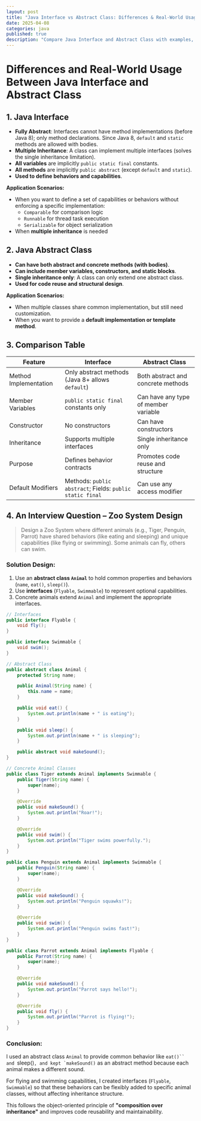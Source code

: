 ```yaml
---
layout: post
title: "Java Interface vs Abstract Class: Differences & Real-World Usage"
date: 2025-04-08
categories: java
published: true
description: "Compare Java Interface and Abstract Class with examples, advantages, and when to use each in real projects."
---
```


# Differences and Real-World Usage Between Java Interface and Abstract Class

## 1. Java Interface

- **Fully Abstract**: Interfaces cannot have method implementations (before Java 8); only method declarations. Since Java 8, `default` and `static` methods are allowed with bodies.
- **Multiple Inheritance**: A class can implement multiple interfaces (solves the single inheritance limitation).
- **All variables** are implicitly `public static final` constants.
- **All methods** are implicitly `public abstract` (except `default` and `static`).
- **Used to define behaviors and capabilities**.

**Application Scenarios:**

- When you want to define a set of capabilities or behaviors without enforcing a specific implementation:
    - `Comparable` for comparison logic
    - `Runnable` for thread task execution
    - `Serializable` for object serialization
- When **multiple inheritance** is needed

## 2. Java Abstract Class

- **Can have both abstract and concrete methods (with bodies)**.
- **Can include member variables, constructors, and static blocks**.
- **Single inheritance only**: A class can only extend one abstract class.
- **Used for code reuse and structural design**.


**Application Scenarios:**

- When multiple classes share common implementation, but still need customization.
- When you want to provide a **default implementation or template method**.

## 3. Comparison Table

| Feature             | Interface                                   | Abstract Class                              |
|---------------------|----------------------------------------------|----------------------------------------------|
| Method Implementation | Only abstract methods (Java 8+ allows `default`) | Both abstract and concrete methods           |
| Member Variables     | `public static final` constants only        | Can have any type of member variable         |
| Constructor          | No constructors                             | Can have constructors                        |
| Inheritance          | Supports multiple interfaces                | Single inheritance only                      |
| Purpose              | Defines behavior contracts                  | Promotes code reuse and structure            |
| Default Modifiers    | Methods: `public abstract`; Fields: `public static final` | Can use any access modifier              |

## 4. An Interview Question – Zoo System Design

> Design a Zoo System where different animals (e.g., Tiger, Penguin, Parrot) have shared behaviors (like eating and sleeping) and unique capabilities (like flying or swimming). Some animals can fly, others can swim.

### Solution Design:
1. Use an **abstract class `Animal`** to hold common properties and behaviors (`name`, `eat()`, `sleep()`).
2. Use **interfaces** (`Flyable`, `Swimmable`) to represent optional capabilities.
3. Concrete animals extend `Animal` and implement the appropriate interfaces.

```java
// Interfaces
public interface Flyable {
    void fly();
}

public interface Swimmable {
    void swim();
}

// Abstract Class
public abstract class Animal {
    protected String name;

    public Animal(String name) {
        this.name = name;
    }

    public void eat() {
        System.out.println(name + " is eating");
    }

    public void sleep() {
        System.out.println(name + " is sleeping");
    }

    public abstract void makeSound();
}

// Concrete Animal Classes
public class Tiger extends Animal implements Swimmable {
    public Tiger(String name) {
        super(name);
    }

    @Override
    public void makeSound() {
        System.out.println("Roar!");
    }

    @Override
    public void swim() {
        System.out.println("Tiger swims powerfully.");
    }
}

public class Penguin extends Animal implements Swimmable {
    public Penguin(String name) {
        super(name);
    }

    @Override
    public void makeSound() {
        System.out.println("Penguin squawks!");
    }

    @Override
    public void swim() {
        System.out.println("Penguin swims fast!");
    }
}

public class Parrot extends Animal implements Flyable {
    public Parrot(String name) {
        super(name);
    }

    @Override
    public void makeSound() {
        System.out.println("Parrot says hello!");
    }

    @Override
    public void fly() {
        System.out.println("Parrot is flying!");
    }
}
```

### Conclusion:

I used an abstract class `Animal` to provide common behavior like `eat()`` and `sleep()``, and kept `makeSound()`` as an abstract method because each animal makes a different sound.

For flying and swimming capabilities, I created interfaces (`Flyable`, `Swimmable`) so that these behaviors can be flexibly added to specific animal classes, without affecting inheritance structure.

This follows the object-oriented principle of **"composition over inheritance"** and improves code reusability and maintainability.

